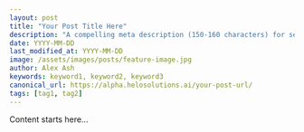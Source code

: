 ```yaml
---
layout: post
title: "Your Post Title Here"
description: "A compelling meta description (150-160 characters) for search results and social sharing"
date: YYYY-MM-DD
last_modified_at: YYYY-MM-DD
image: /assets/images/posts/feature-image.jpg
author: Alex Ash
keywords: keyword1, keyword2, keyword3
canonical_url: https://alpha.helosolutions.ai/your-post-url/
tags: [tag1, tag2]
---
```


Content starts here... 